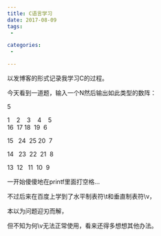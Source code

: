 ```yaml
---
title: C语言学习
date: 2017-08-09
tags:
 - 

categories:
 - 

---
```



<p>以发博客的形式记录我学习C的过程。</p>
<p>今天看到一道题，输入一个N然后输出如此类型的数阵：</p>
<p>5</p>
<p>1 &nbsp; &nbsp;2 &nbsp; &nbsp;3 &nbsp; &nbsp;4 &nbsp; &nbsp;5<br>
16 &nbsp;17 18 &nbsp;19 &nbsp;6</p>
<p>15 &nbsp; 24 &nbsp;25 20 &nbsp;7</p>
<p>14 &nbsp; 23 &nbsp;22 &nbsp;21 &nbsp;8</p>
<p>13 &nbsp;12 &nbsp; 11 &nbsp;10 &nbsp;9</p>
<p>一开始傻傻地在printf里面打空&#26684;...</p>
<p>不过后来在百度上学到了水平制表符\t和垂直制表符\v，</p>
<p>本以为问题迎刃而解，</p>
<p>但不知为何\v无法正常使用，看来还得多想想其他办法。</p>

